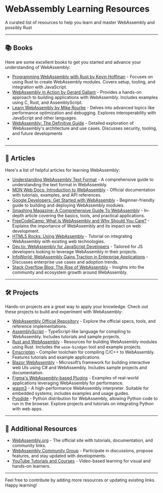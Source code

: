 # WebAssembly Learning Resources

A curated list of resources to help you learn and master WebAssembly and possibly Rust

---

## 📚 Books

Here are some excellent books to get you started and advance your understanding of WebAssembly:

- [Programming WebAssembly with Rust by Kevin Hoffman](https://www2.irb.hr/korisnici/zskoda/hoffmanWasmRust.pdf) - Focuses on using Rust to create WebAssembly modules. Covers setup, tooling, and integration with JavaScript.
- [WebAssembly in Action by Gerard Gallant](https://www.oreilly.com/library/view/webassembly-in-action/9781617295744/) - Provides a hands-on approach to building applications with WebAssembly. Includes examples using C, Rust, and AssemblyScript.
- [Learn WebAssembly by Mike Rourke](https://www.oreilly.com/library/view/learn-webassembly/9781788997379/) - Delves into advanced topics like performance optimization and debugging. Explores interoperability with JavaScript and other languages.
- [WebAssembly: The Definitive Guide](https://www.amazon.com/WebAssembly-Definitive-Guide-Safe-Portable/dp/1492089842) - Detailed exploration of WebAssembly's architecture and use cases. Discusses security, tooling, and future developments
- 

---

## 📰 Articles

Here's a list of helpful articles for learning WebAssembly:

- [Understanding WebAssembly Text Format](https://developer.mozilla.org/en-US/docs/WebAssembly/Understanding_the_text_format) - A comprehensive guide to understanding the text format in WebAssembly.
- [MDN Web Docs: Introduction to WebAssembly](https://developer.mozilla.org/en-US/docs/WebAssembly) - Official documentation with tutorials, examples, and API references.
- [Google Developers: Get Started with WebAssembly](https://developer.chrome.com/s/results?q=webassembly#gsc.tab=0&gsc.q=webassembly&gsc.sort=) - Beginner-friendly guide to building and deploying WebAssembly modules.
- [Smashing Magazine: A Comprehensive Guide To WebAssembly](https://www.smashingmagazine.com/search/?q=webassembly) - In-depth article covering the basics, tools, and practical applications.
- [FreeCodeCamp: What is WebAssembly and Why Should You Care?](https://www.freecodecamp.org/news/search?query=webassembly) - Explains the importance of WebAssembly and its impact on web development.
- [HTML5 Rocks: Using WebAssembly](https://www.html5rocks.com/en/tutorials/wasm/basics/) - Tutorial on integrating WebAssembly with existing web technologies.
- [Dev.to: WebAssembly for JavaScript Developers](https://dev.to/your_username/webassembly-for-javascript-developers-xxxx) - Tailored for JS developers looking to leverage WebAssembly in their projects.
- [InfoWorld: WebAssembly Gains Traction in Enterprise Applications](https://www.infoworld.com/article/xxxx/webassembly-gains-traction.html) - Discusses enterprise use cases and adoption trends.
- [Stack Overflow Blog: The Rise of WebAssembly](https://stackoverflow.blog/2020/xx/the-rise-of-webassembly/) - Insights into the community and ecosystem growth around WebAssembly.

---

## 🛠️ Projects

Hands-on projects are a great way to apply your knowledge. Check out these projects to build and experiment with WebAssembly:

- [WebAssembly Official Repository](https://github.com/WebAssembly) - Explore the official specs, tools, and reference implementations.
- [AssemblyScript](https://www.assemblyscript.org/) - TypeScript-like language for compiling to WebAssembly. Includes tutorials and sample projects.
- [Rust and WebAssembly](https://rustwasm.github.io/) - Resources for building WebAssembly modules using Rust. Includes the `wasm-bindgen` tool and example projects.
- [Emscripten](https://emscripten.org/) - Compiler toolchain for compiling C/C++ to WebAssembly. Features tutorials and example applications.
- [Blazor WebAssembly](https://dotnet.microsoft.com/apps/aspnet/web-apps/blazor) - Microsoft’s framework for building interactive web UIs using C# and WebAssembly. Includes sample projects and documentation.
- [Figma's WebAssembly-based Plugins](https://www.figma.com/blog/webassembly-cut-figmas-load-time-by-3x/) - Examples of real-world applications leveraging WebAssembly for performance.
- [wasm3](https://github.com/wasm3/wasm3) - A high-performance WebAssembly interpreter. Suitable for embedded systems; includes examples and usage guides.
- [Pyodide](https://pyodide.org/en/stable/) - Python distribution for WebAssembly, allowing Python code to run in the browser. Explore projects and tutorials on integrating Python with web apps.

---

## 🔗 Additional Resources

- [WebAssembly.org](https://webassembly.org/) - The official site with tutorials, documentation, and community links.
- [WebAssembly Community Group](https://github.com/WebAssembly/) - Participate in discussions, propose features, and stay updated with developments.
- [YouTube Tutorials and Courses](https://www.youtube.com/results?search_query=webassembly+tutorial) - Video-based learning for visual and hands-on learners.

---

Feel free to contribute by adding more resources or updating existing links. Happy learning!

